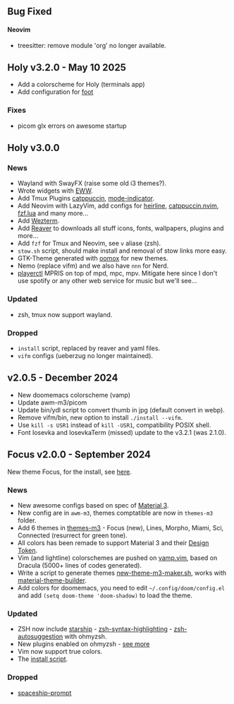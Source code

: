 ## Bug Fixed
#### Neovim
+ treesitter: remove module 'org' no longer available.

## Holy v3.2.0 - May 10 2025
+ Add a colorscheme for Holy (terminals app)
+ Add configuration for [foot](https://codeberg.org/dnkl/foot)

### Fixes
- picom glx errors on awesome startup

## Holy v3.0.0

### News
+ Wayland with SwayFX (raise some old i3 themes?).
+ Wrote widgets with [EWW](https://github.com/elkowar/eww).
+ Add Tmux Plugins [catppuccin](https://github.com/catppuccin/tmux), [mode-indicator](https://github.com/MunifTanjim/tmux-mode-indicator).
+ Add Neovim with LazyVim, add configs for [heirline](https://github.com/rebelot/heirline.nvim), [catppuccin.nvim](https://github.com/catppuccin/nvim), [fzf.lua](https://github.com/ibhagwan/fzf-lua) and many more...
+ Add [Wezterm](https://wezfurlong.org/wezterm/index.html).
+ Add [Reaver](https://github.com/szorfein/reaver) to downloads all stuff icons, fonts, wallpapers, plugins and more...
+ Add `fzf` for Tmux and Neovim, see `v` aliase (zsh).
+ `stow.sh` script, should make install and removal of stow links more easy.
+ GTK-Theme generated with [oomox](https://github.com/themix-project/oomox-gtk-theme) for new themes.
+ Nemo (replace vifm) and we also have `nnn` for Nerd.
+ [playerctl](https://github.com/altdesktop/playerctl) MPRIS on top of mpd, mpc, mpv. Mitigate here since I don't use spotify or any other web service for music but we'll see...

### Updated
+ zsh, tmux now support wayland.

### Dropped
+ `install` script, replaced by reaver and yaml files.
+ `vifm` configs (ueberzug no longer maintained).

## v2.0.5 - December 2024
- New doomemacs colorscheme (vamp)
- Update awm-m3/picom
- Update bin/ydl script to convert thumb in jpg (default convert in webp).
- Remove vifm/bin, new option to install `./install --vifm`.
- Use `kill -s USR1` instead of `kill -USR1`, compatibility POSIX shell.
- Font Iosevka and IosevkaTerm (missed) update to the v3.2.1 (was 2.1.0).

## Focus v2.0.0 - September 2024
New theme Focus, for the install, see
[here](https://github.com/szorfein/dotfiles/tree/main/awm-m3/.config/awesome).

### News
- New awesome configs based on spec of [Material 3](https://m3.material.io).
- New config are in `awm-m3`, themes comptatible are now in `themes-m3` folder.
- Add 6 themes in [themes-m3](https://github.com/szorfein/dotfiles/tree/main/themes-m3) - Focus (new), Lines, Morpho, Miami, Sci, Connected (resurrect for green tone).
- All colors has been remade to support Material 3 and their [Design
  Token](https://m3.material.io/foundations/design-tokens/overview).
- Vim (and lightline) colorschemes are pushed on [vamp.vim](https://github.com/szorfein/vamp.vim), based on Dracula (5000+ lines of codes generated).
- Write a script to generate themes [new-theme-m3-maker.sh](https://github.com/szorfein/dotfiles/blob/main/awm-m3/bin/new-theme-m3-maker.sh), works with [material-theme-builder](https://material-foundation.github.io/material-theme-builder/).
- Add colors for doomemacs, you need to edit `~/.config/doom/config.el` and add
  `(setq doom-theme 'doom-shadow)` to load the theme.

### Updated
- ZSH now include [starship](https://starship.rs/) - [zsh-syntax-highlighting](https://github.com/zsh-users/zsh-syntax-highlighting) - [zsh-autosuggestion](https://github.com/zsh-users/zsh-autosuggestions) with ohmyzsh.
- New plugins enabled on ohmyzsh - [see
  more](https://github.com/szorfein/dotfiles/blob/main/zsh/.zshrc)
- Vim now support true colors.
- The [install script](https://github.com/szorfein/dotfiles/blob/main/install).

### Dropped
- [spaceship-prompt](https://github.com/denysdovhan/spaceship-prompt)
